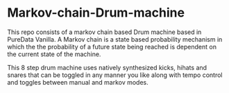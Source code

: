 # Markov-chain-Drum-machine
This repo consists of a markov chain based Drum machine based in PureData Vanilla.
A Markov chain is a state based probability mechanism in which the the probability of a future state being reached is 
dependent on the current state of the machine. 

This 8 step drum machine uses natively synthesized kicks, hihats and snares that can be toggled in any manner 
you like along with tempo control and toggles between manual and markov modes.
